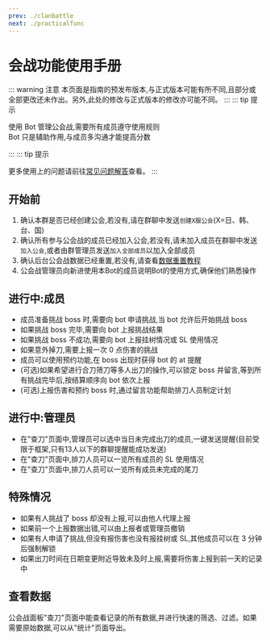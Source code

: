 ```yaml
---
prev: ./clanbattle
next: ./practicalfunc
---
```

# 会战功能使用手册
::: warning 注意
本页面是指南的预发布版本,与正式版本可能有所不同,且部分或全部更改还未作出。另外,此处的修改与正式版本的修改亦可能不同。
:::
::: tip 提示

使用 Bot 管理公会战,需要所有成员遵守使用规则  
Bot 只是辅助作用,与成员多沟通才能提高分数

:::
::: tip 提示

更多使用上的问题请前往[常见问题解答](/guide/commonquestion)查看。
:::

## 开始前

1. 确认本群是否已经创建公会,若没有,请在群聊中发送`创建X服公会`(X=日、韩、台、国)
1. 确认所有参与公会战的成员已经加入公会,若没有,请未加入成员在群聊中发送`加入公会`,或者由群管理员发送`加入全部成员`以加入全部成员
1. 确认后台公会战数据已经重置,若没有,请查看[数据重置教程](/guide/commonquestion.html#_3-%E5%A6%82%E4%BD%95%E9%87%8D%E7%BD%AE%E6%95%B0%E6%8D%AE%E3%80%81%E8%B0%83%E6%95%B4%E8%A1%80%E9%87%8F%E5%92%8C%E5%88%A0%E9%99%A4%E6%88%90%E5%91%98)
1. 公会战管理员向新进使用本Bot的成员说明Bot的使用方式,确保他们熟悉操作

## 进行中:成员

- 成员准备挑战 boss 时,需要向 bot 申请挑战,当 bot 允许后开始挑战 boss
- 如果挑战 boss 完毕,需要向 bot 上报挑战结果
- 如果挑战 boss 不成功,需要向 bot 上报挂树情况或 SL 使用情况
- 如果意外掉刀,需要上报一次 0 点伤害的挑战
- 成员可以使用预约功能,在 boss 出现时获得 bot 的 at 提醒
- (可选)如果希望进行合刀筛刀等多人出刀的操作,可以锁定 boss 并留言,等到所有挑战完毕后,按结算顺序向 bot 依次上报
- (可选)上报伤害和预约 boss 时,通过留言功能帮助排刀人员制定计划

## 进行中:管理员

- 在"查刀"页面中,管理员可以选中当日未完成出刀的成员,一键发送提醒(目前受限于框架,只有13人以下的群聊提醒能成功发送)
- 在"查刀"页面中,排刀人员可以一览所有成员的 SL 使用情况
- 在"查刀"页面中,排刀人员可以一览所有成员未完成的尾刀

## 特殊情况

- 如果有人挑战了 boss 却没有上报,可以由他人代理上报
- 如果前一个上报数据出错,可以由上报者或管理员撤销
- 如果有人申请了挑战,但没有报伤害也没有报挂树或 SL,其他成员可以在 3 分钟后强制解锁
- 如果出刀时间在日期变更附近导致未及时上报,需要将伤害上报到前一天的记录中

## 查看数据

公会战面板"查刀"页面中能查看记录的所有数据,并进行快速的筛选、过滤。如果需要原始数据,可以从"统计"页面导出。